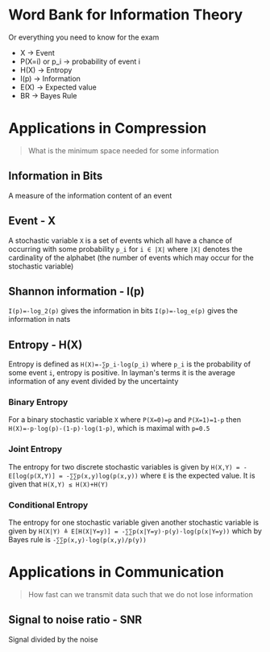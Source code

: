 # Word Bank for Information Theory

Or everything you need to know for the exam

- X -> Event
- P(X=i) or p_i -> probability of event i
- H(X) -> Entropy
- I(p) -> Information
- E(X) -> Expected value
- BR -> Bayes Rule

# Applications in Compression

> What is the minimum space needed for some information

## Information in Bits

A measure of the information content of an event

## Event - X

A stochastic variable `X` is a set of events which all have a chance of
occurring with some probability `p_i` for `i ∈ |X|` where `|X|` denotes the
cardinality of the alphabet (the number of events which may occur for the
stochastic variable)

## Shannon information - I(p)

`I(p)=-log_2(p)` gives the information in bits
`I(p)=-log_e(p)` gives the information in nats

## Entropy - H(X)

Entropy is defined as `H(X)=-∑p_i⋅log(p_i)` where `p_i` is the probability of
some event `i`, entropy is positive. In layman's terms it is the average
information of any event divided by the uncertainty

### Binary Entropy

For a binary stochastic variable `X` where `P(X=0)=p` and `P(X=1)=1-p` then
`H(X)=-p⋅log(p)-(1-p)⋅log(1-p)`, which is maximal with `p=0.5`

### Joint Entropy

The entropy for two discrete stochastic variables is given by
`H(X,Y) = -E[log(p(X,Y)] = -∑∑p(x,y)log(p(x,y))` where `E` is the expected
value. It is given that `H(X,Y) ≤ H(X)+H(Y)`

### Conditional Entropy

The entropy for one stochastic variable given another stochastic variable is
given by `H(X|Y) ≜ E[H(X|Y=y)] = -∑∑p(x|Y=y)⋅p(y)⋅log(p(x|Y=y))` which by
Bayes rule is `-∑∑p(x,y)⋅log(p(x,y)/p(y))`

# Applications in Communication

> How fast can we transmit data such that we do not lose information

## Signal to noise ratio - SNR

Signal divided by the noise
